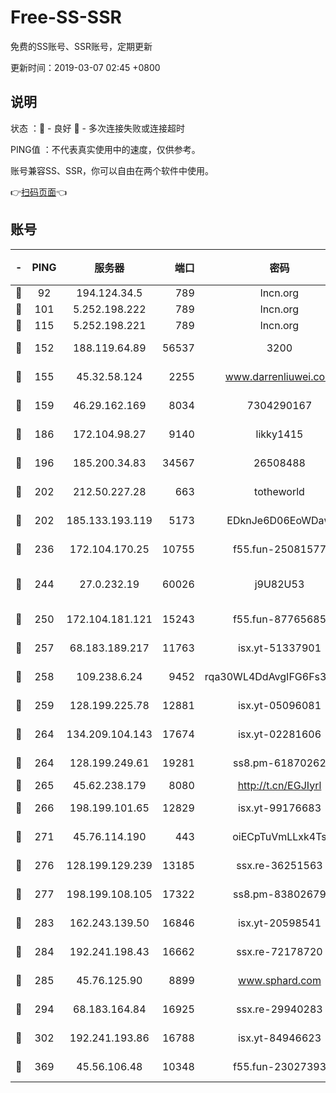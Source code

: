 # Free-SS-SSR

免费的SS账号、SSR账号，定期更新

更新时间：2019-03-07 02:45 +0800

## 说明

状态     ：🙂 - 良好 🙁 - 多次连接失败或连接超时

PING值   ：不代表真实使用中的速度，仅供参考。

账号兼容SS、SSR，你可以自由在两个软件中使用。

👉[扫码页面](https://liesauer.github.io/Free-SS-SSR/)👈

## 账号

|-|PING|服务器|端口|密码|加密方式|区域|
|:----:|:----:|:-----:|-----:|:----:|:----:|:----:|
|🙂|92|194.124.34.5|789|lncn.org|rc4|JP|
|🙂|101|5.252.198.222|789|lncn.org|rc4|JP|
|🙂|115|5.252.198.221|789|lncn.org|rc4|JP|
|🙂|152|188.119.64.89|56537|3200|aes-256-cfb|RU|
|🙂|155|45.32.58.124|2255|www.darrenliuwei.com|aes-256-cfb|JP|
|🙂|159|46.29.162.169|8034|7304290167|aes-256-cfb|RU|
|🙂|186|172.104.98.27|9140|likky1415|aes-256-cfb|JP|
|🙂|196|185.200.34.83|34567|26508488|aes-256-cfb|US|
|🙂|202|212.50.227.28|663|totheworld|aes-256-cfb|US|
|🙂|202|185.133.193.119|5173|EDknJe6D06EoWDaw|aes-256-cfb|US|
|🙂|236|172.104.170.25|10755|f55.fun-25081577|aes-256-cfb|SG|
|🙂|244|27.0.232.19|60026|j9U82U53|xchacha20-ietf-poly1305|HK|
|🙂|250|172.104.181.121|15243|f55.fun-87765685|aes-256-cfb|SG|
|🙂|257|68.183.189.217|11763|isx.yt-51337901|aes-256-cfb|SG|
|🙂|258|109.238.6.24|9452|rqa30WL4DdAvgIFG6Fs3znzTa|aes-256-cfb|FR|
|🙂|259|128.199.225.78|12881|isx.yt-05096081|aes-256-cfb|SG|
|🙂|264|134.209.104.143|17674|isx.yt-02281606|aes-256-cfb|SG|
|🙂|264|128.199.249.61|19281|ss8.pm-61870262|aes-256-cfb|SG|
|🙂|265|45.62.238.179|8080|http://t.cn/EGJIyrl|rc4-md5|CA|
|🙂|266|198.199.101.65|12829|isx.yt-99176683|aes-256-cfb|US|
|🙂|271|45.76.114.190|443|oiECpTuVmLLxk4Ts|aes-256-cfb|AU|
|🙂|276|128.199.129.239|13185|ssx.re-36251563|aes-256-cfb|SG|
|🙂|277|198.199.108.105|17322|ss8.pm-83802679|aes-256-cfb|US|
|🙂|283|162.243.139.50|16846|isx.yt-20598541|aes-256-cfb|US|
|🙂|284|192.241.198.43|16662|ssx.re-72178720|aes-256-cfb|US|
|🙂|285|45.76.125.90|8899|www.sphard.com|aes-256-cfb|AU|
|🙂|294|68.183.164.84|16925|ssx.re-29940283|aes-256-cfb|US|
|🙂|302|192.241.193.86|16788|isx.yt-84946623|aes-256-cfb|US|
|🙂|369|45.56.106.48|10348|f55.fun-23027393|aes-256-cfb|US|
